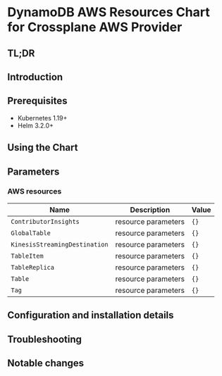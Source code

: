 # DynamoDB AWS Resources Chart for Crossplane AWS Provider

## TL;DR

## Introduction

## Prerequisites

- Kubernetes 1.19+
- Helm 3.2.0+

## Using the Chart

## Parameters

### AWS resources

| Name                          | Description         | Value |
| ----------------------------- | ------------------- | ----- |
| `ContributorInsights`         | resource parameters | `{}`  |
| `GlobalTable`                 | resource parameters | `{}`  |
| `KinesisStreamingDestination` | resource parameters | `{}`  |
| `TableItem`                   | resource parameters | `{}`  |
| `TableReplica`                | resource parameters | `{}`  |
| `Table`                       | resource parameters | `{}`  |
| `Tag`                         | resource parameters | `{}`  |


## Configuration and installation details


## Troubleshooting


## Notable changes
